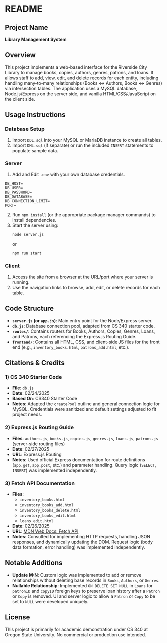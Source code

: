 # README

## Project Name
**Library Management System**

## Overview
This project implements a web-based interface for the Riverside City Library to manage books, copies, authors, genres, patrons, and loans. It allows staff to add, view, edit, and delete records for each entity, including handling many-to-many relationships (Books ↔ Authors, Books ↔ Genres) via intersection tables. The application uses a MySQL database, Node.js/Express on the server side, and vanilla HTML/CSS/JavaScript on the client side.

## Usage Instructions
### Database Setup
1. Import `DDL.sql` into your MySQL or MariaDB instance to create all tables.
2. Import `DML.sql` (if separate) or run the included `INSERT` statements to populate sample data.

### Server
1. Add and Edit `.env` with your own database credentials.
```
DB_HOST=
DB_USER=
DB_PASSWORD=
DB_DATABASE=
DB_CONNECTION_LIMIT=
PORT=
```
2. Run `npm install` (or the appropriate package manager commands) to install dependencies.
3. Start the server using:
   ```sh
   node server.js
   ```
   or
   ```sh
   npm run start
   ```

### Client
1. Access the site from a browser at the URL/port where your server is running.
2. Use the navigation links to browse, add, edit, or delete records for each table.

## Code Structure
- **`server.js` (or `app.js`)**: Main entry point for the Node/Express server.
- **`db.js`**: Database connection pool, adapted from CS 340 starter code.
- **`routes/`**: Contains routers for Books, Authors, Copies, Genres, Loans, and Patrons, each referencing the Express.js Routing Guide.
- **`frontend/`**: Contains all HTML, CSS, and client-side JS files for the front end (e.g., `inventory_books.html`, `patrons_add.html`, etc.).

## Citations & Credits
### 1) CS 340 Starter Code
- **File**: `db.js`
- **Date**: 02/24/2025
- **Based On**: CS340 Starter Code
- **Notes**: Adapted the `createPool` outline and general connection logic for MySQL. Credentials were sanitized and default settings adjusted to fit project needs.

### 2) Express.js Routing Guide
- **Files**: `authors.js`, `books.js`, `copies.js`, `genres.js`, `loans.js`, `patrons.js` (server-side routing files)
- **Date**: 02/27/2025
- **URL**: Express.js Routing
- **Notes**: Used official Express documentation for route definitions (`app.get`, `app.post`, etc.) and parameter handling. Query logic (`SELECT`, `INSERT`) was implemented independently.

### 3) Fetch API Documentation
- **Files**:
  - `inventory_books.html`
  - `inventory_books_add.html`
  - `inventory_books_delete.html`
  - `inventory_books_edit.html`
  - `loans_edit.html`
- **Date**: 02/26/2025
- **URL**: [MDN Web Docs: Fetch API](https://developer.mozilla.org/en-US/docs/Web/API/Fetch_API)
- **Notes**: Consulted for implementing HTTP requests, handling JSON responses, and dynamically updating the DOM. Request logic (body data formation, error handling) was implemented independently.

## Notable Additions
- **Update M:N**: Custom logic was implemented to add or remove relationships without deleting base records in `Books`, `Authors`, or `Genres`.
- **Nullable Relationship**: Implemented `ON DELETE SET NULL` in `Loans` for `patronID` and `copyID` foreign keys to preserve loan history after a `Patron` or `Copy` is removed. UI and server logic to allow a `Patron` or `Copy` to be set to `NULL` were developed uniquely.

## License 
This project is primarily for academic demonstration under CS 340 at Oregon State University. No commercial or production use intended.

